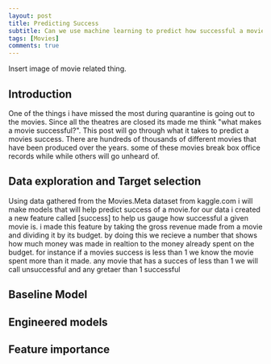 ```yaml
---
layout: post
title: Predicting Success
subtitle: Can we use machine learning to predict how successful a movie will be?
tags: [Movies]
comments: true
---
```


Insert image of movie related thing.

## Introduction

  One of the things i have missed the most during quarantine is going out to the movies. Since all the theatres are closed its made me think "what makes a movie successful?". This post will go through what it takes to predict a movies success. There are hundreds of thousands of different movies that have been produced over the years. some of these movies break box office records while while others will go unheard of. 
  
  ## Data exploration and Target selection
  
  Using data gathered from the Movies.Meta dataset from kaggle.com i will make models that will help predict success of a movie.for our data i created a new feature called [success] to help us gauge how successful a given movie is. i made this feature by taking the gross revenue made from a movie and dividing it by its budget. by doing this we recieve a number that shows how much money was made in realtion to the money already spent on the budget. for instance if a movies success is less than 1 we know the movie spent more than it made. any movie that has a succes of less than 1 we will call unsuccessful and any gretaer than 1 successful
  
  ## Baseline Model
  
  ## Engineered models
  
  ## Feature importance
